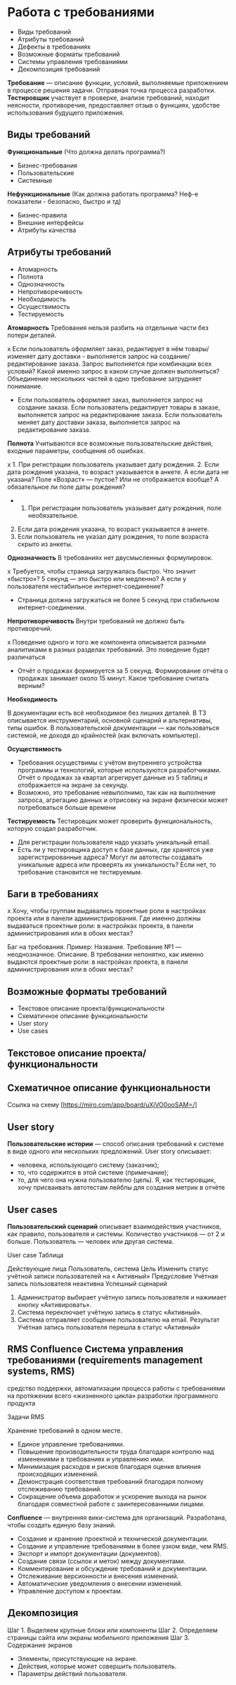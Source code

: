 # Работа с требованиями

- Виды требований
- Атрибуты требований
- Дефекты в требованиях
- Возможные форматы требований
- Системы управления требованиями
- Декомпозиция требований

**Требование** — описание функции, условий, выполняемые приложением в процессе решения задачи. Отправная точка процесса разработки.
**Тестировщик** участвует в проверке, анализе требований, находит неясности, противоречия, предоставляет отзыв о функциях, удобстве использования будущего приложения.

## Виды требований

**Функциональные** (Что должна делать программа?)

- Бизнес-требования
- Пользовательские
- Системные

**Нефункциональные** (Как должна работать программа? Неф-е показатели - безопасно, быстро и тд)

- Бизнес-правила
- Внешние интерфейсы
- Атрибуты качества

## Атрибуты требований

- Атомарность
- Полнота
- Однозначность
- Непротиворечивость
- Необходимость
- Осуществимость
- Тестируемость

**Атомарность**
Требования нельзя разбить на отдельные части без потери деталей.

x Если пользователь оформляет заказ, редактирует в нём товары/изменяет дату доставки - выполняется запрос на создание/редактирование заказа.
Запрос выполняется при комбинации всех условий? Какой именно запрос в каком случае должен выполниться? Объединение нескольких частей в одно требование затрудняет понимание.

- Если пользователь оформляет заказ, выполняется запрос на создание заказа.
  Если пользователь редактирует товары в заказе, выполняется запрос на редактирование заказа.
  Если пользователь меняет дату доставки заказа, выполняется запрос на редактирование заказа.

**Полнота**
Учитываются все возможные пользовательские действия, входные параметры, сообщения об ошибках.

x 1. При регистрации пользователь указывает дату рождения. 2. Если дата рождения указана, то возраст указывается в анкете.
А если дата не указана? Поле «Возраст» — пустое? Или не отображается вообще? А обязательное ли поле даты рождения?

- 1. При регистрации пользователь указывает дату рождения, поле необязательное.

2. Если дата рождения указана, то возраст указывается в анкете.
3. Если пользователь не указал дату рождения, то поле возраста скрыто из анкеты.

**Однозначность**
В требованиях нет двусмысленных формулировок.

x Требуется, чтобы страница загружалась быстро.
Что значит «быстро»? 5 секунд — это быстро или медленно? А если у пользователя нестабильное интернет-соединение?

- Страница должна загружаться не более 5 секунд при стабильном интернет-соединении.

**Непротиворечивость**
Внутри требований не должно быть противоречий.

x Поведение одного и того же компонента описывается разными аналитиками в разных разделах требований. Это поведение будет различаться

- Отчёт о продажах формируется за 5 секунд.
  Формирование отчёта о продажах занимает около 15 минут. Какое требование считать верным?

**Необходимость**

В документации есть всё необходимое без лишних деталей.
В ТЗ описывается инструментарий, основной сценарий и альтернативы, типы ошибок.
В пользовательской документации — как пользоваться системой, не доходя до крайностей (как включать компьютер).

**Осуществимость**

- Требования осуществимы с учётом внутреннего устройства программы и технологий, которые используются разработчиками.
  Отчёт о продажах за квартал агрегирует данные из 5 таблиц и отображается на экране за секунду.
- Возможно, это требование невыполнимо, так как на выполнение запроса, агрегацию данных и отрисовку на экране физически может потребоваться больше времени

**Тестируемость**
Тестировщик может проверить функциональность, которую создал разработчик.

- Для регистрации пользователя надо указать уникальный email.
- Есть ли у тестировщика доступ к базе данных, где хранятся уже зарегистрированные адреса?
  Могут ли автотесты создавать уникальные адреса или проверять их уникальность?
  Если нет, то требование становится не тестируемым.

## Баги в требованиях

x Хочу, чтобы группам выдавались проектные роли в настройках проекта или в панели администрирования.
Где именно должны выдаваться проектные роли: в настройках проекта, в панели администрирования или в обоих местах?

Баг на требования. Пример:
Название. Требование №1 — неоднозначное.
Описание. В требовании непонятно, как именно выдаются проектные роли: в настройках проекта, в панели администрирования или в обоих местах?

## Возможные форматы требований

- Текстовое описание проекта/функциональности
- Схематичное описание функциональности
- User story
- Use cases

## Текстовое описание проекта/функциональности

## Схематичное описание функциональности

Ссылка на схему [https://miro.com/app/board/uXjVO0ooSAM=/]

## User story

**Пользовательские истории** — способ описания требований к системе в виде одного или нескольких предложений.
User story описывает:

- человека, использующего систему (заказчик);
- то, что содержится в этой системе (примечание);
- то, для чего она нужна пользователю (цель).
  Я, как тестировщик, хочу присваивать автотестам лейблы для создания метрик в отчёте

## User cases

**Пользовательский сценарий** описывает взаимодействия участников, как правило, пользователя и системы.
Количество участников — от 2 и больше.
Пользователь — человек или другая система.

User case
Таблица

Действующие лица Пользователь, система
Цель Изменить статус учётной записи пользователей на « Активный»
Предусловие Учётная запись пользователя неактивна
Успешный сценарий

1. Администратор выбирает учётную запись пользователя и нажимает кнопку «Активировать».
2. Система переключает учётную запись в статус «Активный».
3. Система отправляет сообщение пользователю на email. Результат Учётная запись пользователя перешла в статус «Активный»

## RMS Confluence Система управления требованиями (requirements management systems, RMS)

средство поддержки, автоматизации процесса работы с требованиями на протяжении всего «жизненного цикла» разработки программного продукта

Задачи RMS

Хранение требований в одном месте.

- Единое управление требованиями.
- Повышение производительности труда благодаря контролю над изменениями в требованиях и управлению ими.
- Минимизация расходов и рисков благодаря оценке влияния происходящих изменений.
- Демонстрация соответствия требований благодаря полному отслеживанию требований.
- Сокращение объема доработок и ускорение выхода на рынок благодаря совместной работе с заинтересованными лицами.

**Confluence** — внутренняя вики-система для организаций. Разработана, чтобы создать единую базу знаний.

- Создание и хранение проектной и технической документации.
- Создание и управление требованиями в более узком виде, чем RMS.
- Экспорт и импорт документации (документов).
- Создание связи (ссылок и меток) между документами.
- Комментирование и обсуждение требований и документации.
- Отслеживание версионности и внесения изменений.
- Автоматические уведомления о внесении изменений.
- Управление доступом к проектам.

## Декомпозиция

Шаг 1. Выделяем крупные блоки или компоненты
Шаг 2. Определяем страницы сайта или экраны мобильного приложения
Шаг 3. Содержание экранов

- Элементы, присутствующие на экране.
- Действия, которые может совершить пользователь.
- Параметры действий пользователя.
